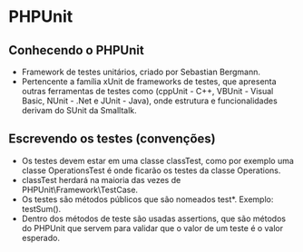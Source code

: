 # PHPUnit

## Conhecendo o PHPUnit

- Framework de testes unitários, criado por Sebastian Bergmann.
- Pertencente a família xUnit de frameworks de testes, que apresenta outras ferramentas de testes como (cppUnit - C++, VBUnit - Visual Basic, NUnit - .Net e JUnit - Java), onde estrutura e funcionalidades derivam do SUnit da Smalltalk.

## Escrevendo os testes (convenções)

- Os testes devem estar em uma classe classTest, como por exemplo uma classe OperationsTest é onde ficarão os testes da classe Operations.
- classTest herdará na maioria das vezes de PHPUnit\Framework\TestCase.
- Os testes são métodos públicos que são nomeados test*. Exemplo: testSum().
- Dentro dos métodos de teste são usadas assertions, que são métodos do PHPUnit que servem para validar que o valor de um teste é o valor esperado.
